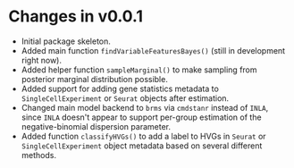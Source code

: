 # Changes in v0.0.1

+ Initial package skeleton. 
+ Added main function `findVariableFeaturesBayes()` (still in development right now). 
+ Added helper function `sampleMarginal()` to make sampling from posterior marginal distribution possible. 
+ Added support for adding gene statistics metadata to `SingleCellExperiment` or `Seurat` objects after estimation. 
+ Changed main model backend to `brms` via `cmdstanr` instead of `INLA`, since `INLA` doesn't appear to support per-group estimation of the negative-binomial dispersion parameter.
+ Added function `classifyHVGs()` to add a label to HVGs in `Seurat` or `SingleCellExperiment` object metadata based on several different methods. 
